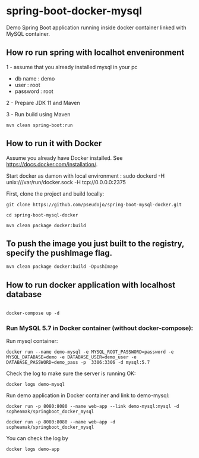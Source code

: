 # spring-boot-docker-mysql
Demo Spring Boot application running inside docker container linked with MySQL container.

## How ro run spring with localhot envenironment

1 - assume that you already installed mysql in your pc   
   - db name : demo
   - user : root
   - password : root 

2 - Prepare JDK 11 and Maven

3 - Run build using Maven

~~~
mvn clean spring-boot:run
~~~

## How to run it with Docker

Assume you already have Docker installed. See https://docs.docker.com/installation/.

Start docker as damon with local environment : sudo dockerd -H unix:///var/run/docker.sock -H tcp://0.0.0.0:2375

First, clone the project and build locally:

~~~
git clone https://github.com/pseudojo/spring-boot-mysql-docker.git

cd spring-boot-mysql-docker

mvn clean package docker:build
~~~

## To push the image you just built to the registry, specify the pushImage flag.

~~~
mvn clean package docker:build -DpushImage
~~~

## How to run docker application with localhost database

~~~

docker-compose up -d

~~~

### Run MySQL 5.7 in Docker container (without docker-compose):

Run mysql container:

~~~
docker run --name demo-mysql -e MYSQL_ROOT_PASSWORD=password -e MYSQL_DATABASE=demo -e DATABASE_USER=demo_user -e DATABASE_PASSWORD=demo_pass -p  3306:3306 -d mysql:5.7
~~~

Check the log to make sure the server is running OK:

~~~
docker logs demo-mysql
~~~

Run demo application in Docker container and link to demo-mysql:

~~~
docker run -p 8080:8080 --name web-app --link demo-mysql:mysql -d sopheamak/springboot_docker_mysql

docker run -p 8080:8080 --name web-app -d sopheamak/springboot_docker_mysql
~~~

You can check the log by
~~~
docker logs demo-app
~~~

